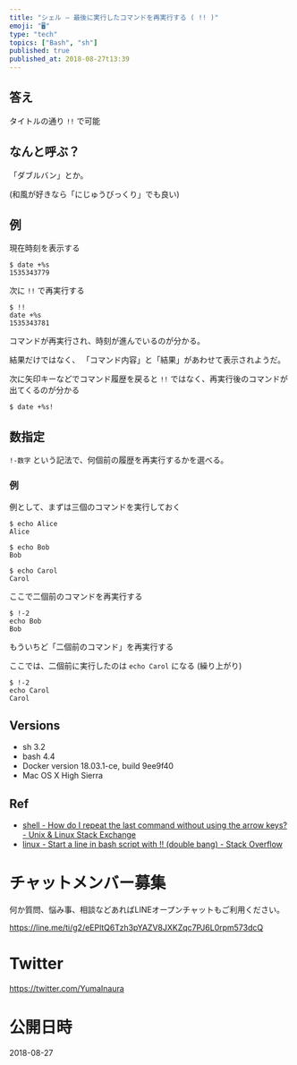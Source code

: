 ```yaml
---
title: "シェル — 最後に実行したコマンドを再実行する ( !! )"
emoji: "🖥"
type: "tech"
topics: ["Bash", "sh"]
published: true
published_at: 2018-08-27t13:39
---
```


## 答え

タイトルの通り `!!` で可能


## なんと呼ぶ？

「ダブルバン」とか。

(和風が好きなら「にじゅうびっくり」でも良い)

## 例

現在時刻を表示する

```
$ date +%s
1535343779
```

次に `!!` で再実行する


```
$ !!
date +%s
1535343781
```

コマンドが再実行され、時刻が進んでいるのが分かる。

結果だけではなく、
「コマンド内容」と「結果」があわせて表示されようだ。

次に矢印キーなどでコマンド履歴を戻ると
`!!` ではなく、再実行後のコマンドが出てくるのが分かる

```
$ date +%s!
```

## 数指定

`!-数字` という記法で、何個前の履歴を再実行するかを選べる。

### 例

例として、まずは三個のコマンドを実行しておく

```
$ echo Alice
Alice
```

```
$ echo Bob
Bob
```

```
$ echo Carol
Carol
```

ここで二個前のコマンドを再実行する

```
$ !-2
echo Bob
Bob
```

もういちど「二個前のコマンド」を再実行する

ここでは、二個前に実行したのは `echo Carol` になる (繰り上がり)

```
$ !-2
echo Carol
Carol
```

## Versions

- sh 3.2
- bash 4.4
- Docker version 18.03.1-ce, build 9ee9f40
- Mac OS X High Sierra

## Ref

- [shell - How do I repeat the last command without using the arrow keys? - Unix & Linux Stack Exchange](https://unix.stackexchange.com/questions/147563/how-do-i-repeat-the-last-command-without-using-the-arrow-keys)
- [linux - Start a line in bash script with !! (double bang) - Stack Overflow](https://stackoverflow.com/questions/42193396/start-a-line-in-bash-script-with-double-bang)








<!-- Update From Qiita API -->

# チャットメンバー募集


何か質問、悩み事、相談などあればLINEオープンチャットもご利用ください。

https://line.me/ti/g2/eEPltQ6Tzh3pYAZV8JXKZqc7PJ6L0rpm573dcQ





# Twitter


https://twitter.com/YumaInaura


<!-- Update From Qiita API -->



# 公開日時

2018-08-27
